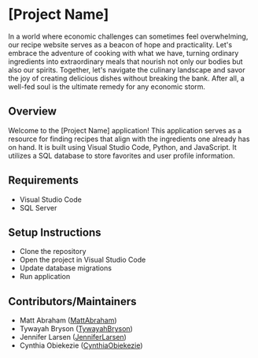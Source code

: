 # [Project Name]

In a world where economic challenges can sometimes feel overwhelming, our recipe website serves as a beacon of hope and practicality. 
Let's embrace the adventure of cooking with what we have, turning ordinary ingredients into extraordinary meals that nourish not only our bodies but also our spirits. 
Together, let's navigate the culinary landscape and savor the joy of creating delicious dishes without breaking the bank. After all, a well-fed soul is the ultimate remedy for any economic storm.

## Overview
Welcome to the [Project Name] application! This application serves as a resource for finding recipes that align with the ingredients one already has on hand. It is built using Visual Studio Code, Python, and JavaScript. 
It utilizes a SQL database to store favorites and user profile information.


## Requirements
  - Visual Studio Code
  - SQL Server

## Setup Instructions
  - Clone the repository
  - Open the project in Visual Studio Code
  - Update database migrations
  - Run application

## Contributors/Maintainers
  - Matt Abraham ([MattAbraham](https://github.com/mabe3069))
  - Tywayah Bryson ([TywayahBryson](https://github.com/tbryson1024))
  - Jennifer Larsen ([JenniferLarsen](https://github.com/JenniferLarsen))
  - Cynthia Obiekezie ([CynthiaObiekezie](https://github.com/CynCity098))

